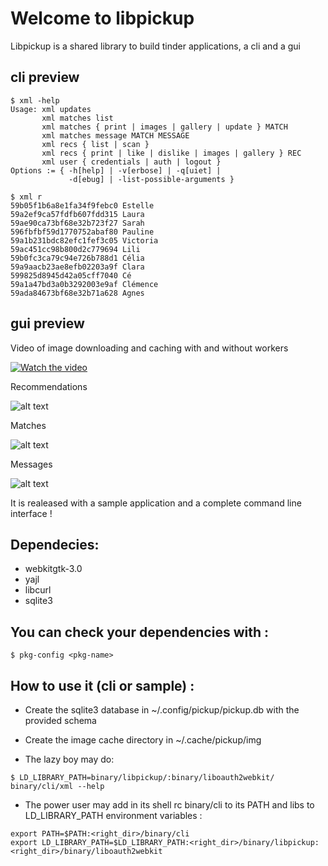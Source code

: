 # Welcome to libpickup

Libpickup is a shared library to build tinder applications, a cli and a gui

## cli preview

```
$ xml -help
Usage: xml updates
       xml matches list
       xml matches { print | images | gallery | update } MATCH
       xml matches message MATCH MESSAGE
       xml recs { list | scan }
       xml recs { print | like | dislike | images | gallery } REC
       xml user { credentials | auth | logout }
Options := { -h[help] | -v[erbose] | -q[uiet] |
             -d[ebug] | -list-possible-arguments }
```
```
$ xml r
59b05f1b6a8e1fa34f9febc0 Estelle
59a2ef9ca57fdfb607fdd315 Laura
59ae90ca73bf68e32b723f27 Sarah
596fbfbf59d1770752abaf80 Pauline
59a1b231bdc82efc1fef3c05 Victoria
59ac451cc98b800d2c779694 Lili
59b0fc3ca79c94e726b788d1 Célia
59a9aacb23ae8efb02203a9f Clara
599825d8945d42a05cff7040 Cé
59a1a47bd3a0b3292003e9af Clémence
59ada84673bf68e32b71a628 Agnes
```

## gui preview

Video of image downloading and caching with and without workers

[![Watch the video](http://30000-makina.com/gui-play.png)](http://30000-makina.com/toto.webm)

Recommendations

![alt text](http://30000-makina.com/gui.png)

Matches

![alt text](http://30000-makina.com/gui2.png)

Messages

![alt text](http://30000-makina.com/gui3.png)

It is realeased with a sample application and a complete command line interface
!

## Dependecies:
  - webkitgtk-3.0
  - yajl
  - libcurl
  - sqlite3

## You can check your dependencies with :

```
$ pkg-config <pkg-name>
```

## How to use it (cli or sample) :

  * Create the sqlite3 database in ~/.config/pickup/pickup.db with the provided
    schema

  * Create the image cache directory in ~/.cache/pickup/img

  * The lazy boy may do:

```
$ LD_LIBRARY_PATH=binary/libpickup/:binary/liboauth2webkit/ binary/cli/xml --help
```

  * The power user may add in its shell rc
    binary/cli to its PATH and libs to LD_LIBRARY_PATH environment variables :

```
export PATH=$PATH:<right_dir>/binary/cli
export LD_LIBRARY_PATH=$LD_LIBRARY_PATH:<right_dir>/binary/libpickup:<right_dir>/binary/liboauth2webkit
```
